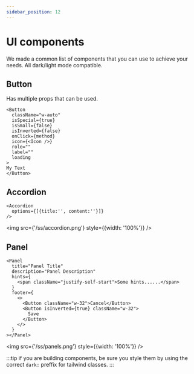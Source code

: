 ```yaml
---
sidebar_position: 12
---
```


# UI components

We made a common list of components that you can use to achieve your needs. All dark/light mode compatible.


## Button 

Has multiple props that can be used.

```tsx
<Button
  className="w-auto"
  isSpecial={true}
  isSmall={false}
  isInverted={false}
  onClick={method}
  icon={<Icon />}
  role=""
  label=""
  loading
>
My Text
</Button>

```

## Accordion 


```tsx
<Accordion
  options={[{title:'', content:''}]}
/>

```

<img src={'/ss/accordion.png'} style={{width: '100%'}} />

## Panel 


```tsx
<Panel
  title="Panel Title"
  description="Panel Description"
  hints={
    <span className="justify-self-start">Some hints......</span>
  }
  footer={
    <>
      <Button className="w-32">Cancel</Button>
      <Button isInverted={true} className="w-32">
        Save
      </Button>
    </>
  }
></Panel>

```

<img src={'/ss/panels.png'} style={{width: '100%'}} />




:::tip
if you are building components, be sure you style them by using the correct `dark:` preffix for tailwind classes.
:::
